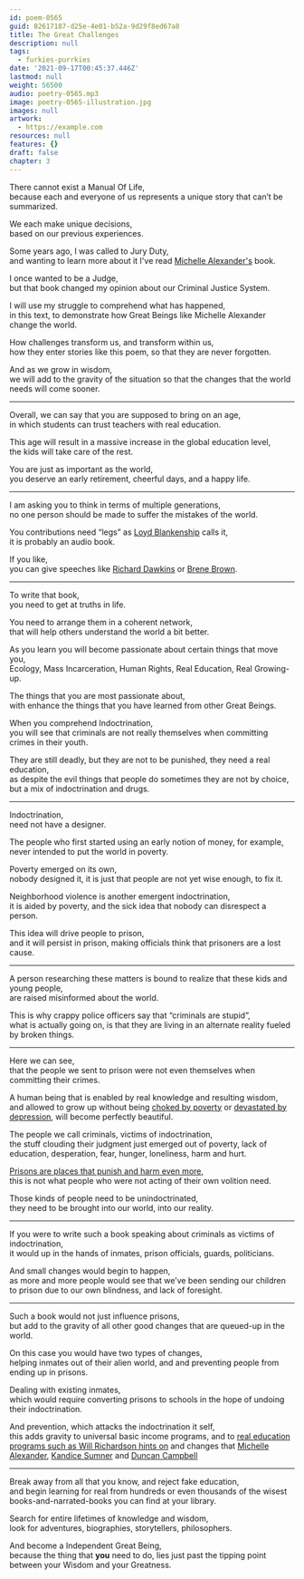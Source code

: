 ```yaml
---
id: poem-0565
guid: 82617187-d25e-4e01-b52a-9d29f8ed67a8
title: The Great Challenges
description: null
tags:
  - furkies-purrkies
date: '2021-09-17T00:45:37.446Z'
lastmod: null
weight: 56500
audio: poetry-0565.mp3
image: poetry-0565-illustration.jpg
images: null
artwork:
  - https://example.com
resources: null
features: {}
draft: false
chapter: 3
---
```


There cannot exist a Manual Of Life,\
because each and everyone of us represents a unique story that can’t be summarized.

We each make unique decisions,\
based on our previous experiences.

Some years ago, I was called to Jury Duty,\
and wanting to learn more about it I've read [Michelle Alexander's](https://www.youtube.com/watch?v=SQ6H-Mz6hgw) book.

I once wanted to be a Judge,\
but that book changed my opinion about our Criminal Justice System.

I will use my struggle to comprehend what has happened,\
in this text, to demonstrate how Great Beings like Michelle Alexander change the world.

How challenges transform us, and transform within us,\
how they enter stories like this poem, so that they are never forgotten.

And as we grow in wisdom,\
we will add to the gravity of the situation so that the changes that the world needs will come sooner.

---

Overall, we can say that you are supposed to bring on an age,\
in which students can trust teachers with real education.

This age will result in a massive increase in the global education level,\
the kids will take care of the rest.

You are just as important as the world,\
you deserve an early retirement, cheerful days, and a happy life.

---

I am asking you to think in terms of multiple generations,\
no one person should be made to suffer the mistakes of the world.

You contributions need “legs” as [Loyd Blankenship](https://www.youtube.com/watch?v=0tEnnvZbYek) calls it,\
it is probably an audio book.

If you like,\
you can give speeches like [Richard Dawkins](https://www.youtube.com/results?search_query=Richard+Dawkins) or [Brene Brown](https://www.youtube.com/results?search_query=Brene+Brown).

---

To write that book,\
you need to get at truths in life.

You need to arrange them in a coherent network,\
that will help others understand the world a bit better.

As you learn you will become passionate about certain things that move you,\
Ecology, Mass Incarceration, Human Rights, Real Education, Real Growing-up.

The things that you are most passionate about,\
with enhance the things that you have learned from other Great Beings.

When you comprehend Indoctrination,\
you will see that criminals are not really themselves when committing crimes in their youth.

They are still deadly, but they are not to be punished, they need a real education,\
as despite the evil things that people do sometimes they are not by choice, but a mix of indoctrination and drugs.

---

Indoctrination,\
need not have a designer.

The people who first started using an early notion of money, for example,\
never intended to put the world in poverty.

Poverty emerged on its own,\
nobody designed it, it is just that people are not yet wise enough, to fix it.

Neighborhood violence is another emergent indoctrination,\
it is aided by poverty, and the sick idea that nobody can disrespect a person.

This idea will drive people to prison,\
and it will persist in prison, making officials think that prisoners are a lost cause.

---

A person researching these matters is bound to realize that these kids and young people,\
are raised misinformed about the world.

This is why crappy police officers say that “criminals are stupid”,\
what is actually going on, is that they are living in an alternate reality fueled by broken things.

---

Here we can see,\
that the people we sent to prison were not even themselves when committing their crimes.

A human being that is enabled by real knowledge and resulting wisdom,\
and allowed to grow up without being [choked by poverty](https://www.youtube.com/watch?v=fCvX1IBvK2c) or [devastated by depression](https://www.youtube.com/watch?v=AyogyD7vXbw), will become perfectly beautiful.

The people we call criminals, victims of indoctrination,\
the stuff clouding their judgment just emerged out of poverty, lack of education, desperation, fear, hunger, loneliness, harm and hurt.

[Prisons are places that punish and harm even more](https://www.youtube.com/watch?v=b5hmP9STe-g),\
this is not what people who were not acting of their own volition need.

Those kinds of people need to be unindoctrinated,\
they need to be brought into our world, into our reality.

---

If you were to write such a book speaking about criminals as victims of indoctrination,\
it would up in the hands of inmates, prison officials, guards, politicians.

And small changes would begin to happen,\
as more and more people would see that we’ve been sending our children to prison due to our own blindness, and lack of foresight.

---

Such a book would not just influence prisons,\
but add to the gravity of all other good changes that are queued-up in the world.

On this case you would have two types of changes,\
helping inmates out of their alien world, and and preventing people from ending up in prisons.

Dealing with existing inmates,\
which would require converting prisons to schools in the hope of undoing their indoctrination.

And prevention, which attacks the indoctrination it self,\
this adds gravity to universal basic income programs, and to [real education programs such as Will Richardson hints on](https://www.youtube.com/watch?v=sxyKNMrhEvY) and changes that [Michelle Alexander](https://www.youtube.com/watch?v=SQ6H-Mz6hgw), [Kandice Sumner](https://www.youtube.com/watch?v=7O7BMa9XGXE) and [Duncan Campbell](https://www.youtube.com/watch?v=tK2OPkz2LTM)

---

Break away from all that you know, and reject fake education,\
and begin learning for real from hundreds or even thousands of the wisest books-and-narrated-books you can find at your library.

Search for entire lifetimes of knowledge and wisdom,\
look for adventures, biographies, storytellers, philosophers.

And become a Independent Great Being,\
because the thing that **you** need to do, lies just past the tipping point between your Wisdom and your Greatness.
